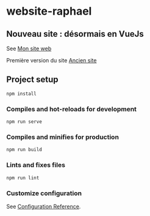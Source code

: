 # website-raphael

## Nouveau site : désormais en VueJs
See [Mon site web](https://raphael-bauvin.firebaseapp.com/#/) 

Première version du site [Ancien site](https://rafyb.github.io/ancien%20site/save-website/index.html)

## Project setup
```
npm install
```

### Compiles and hot-reloads for development
```
npm run serve
```

### Compiles and minifies for production
```
npm run build
```

### Lints and fixes files
```
npm run lint
```

### Customize configuration
See [Configuration Reference](https://cli.vuejs.org/config/).
